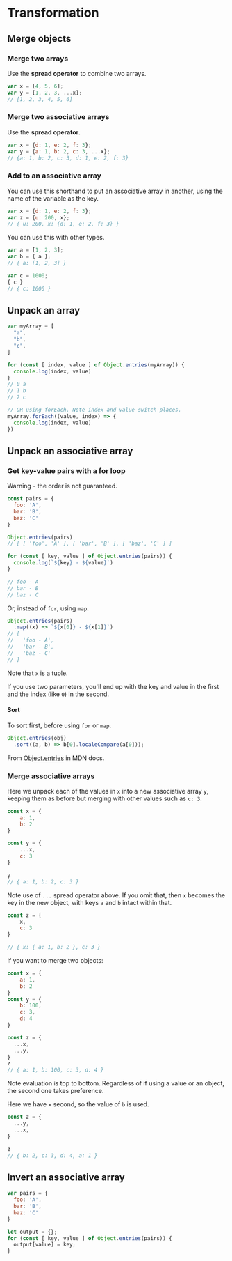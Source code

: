 # Transformation


## Merge objects

### Merge two arrays

Use the **spread operator** to combine two arrays.

```javascript
var x = [4, 5, 6];
var y = [1, 2, 3, ...x];
// [1, 2, 3, 4, 5, 6]
```

### Merge two associative arrays

Use the **spread operator**.

```javascript
var x = {d: 1, e: 2, f: 3};
var y = {a: 1, b: 2, c: 3, ...x};
// {a: 1, b: 2, c: 3, d: 1, e: 2, f: 3}
```

### Add to an associative array

You can use this shorthand to put an associative array in another, using the name of the variable as the key.

```javascript
var x = {d: 1, e: 2, f: 3};
var z = {u: 200, x};
// { u: 200, x: {d: 1, e: 2, f: 3} }
```

You can use this with other types.

```javascript
var a = [1, 2, 3];
var b = { a };
// { a: [1, 2, 3] }

var c = 1000;
{ c }
// { c: 1000 }
```


## Unpack an array

```javascript
var myArray = [
  "a",
  "b",
  "c",
]

for (const [ index, value ] of Object.entries(myArray)) {
  console.log(index, value)
}
// 0 a
// 1 b
// 2 c

// OR using forEach. Note index and value switch places.
myArray.forEach((value, index) => {
  console.log(index, value)
})
```


## Unpack an associative array

### Get key-value pairs with a for loop

Warning - the order is not guaranteed.

```javascript
const pairs = {
  foo: 'A',
  bar: 'B',
  baz: 'C'
}

Object.entries(pairs)
// [ [ 'foo', 'A' ], [ 'bar', 'B' ], [ 'baz', 'C' ] ]

for (const [ key, value ] of Object.entries(pairs)) {
  console.log(`${key} - ${value}`)
}

// foo - A
// bar - B
// baz - C
```

Or, instead of `for`, using `map`.

```javascript
Object.entries(pairs)
  .map((x) => `${x[0]} - ${x[1]}`)
// [
//   'foo - A', 
//   'bar - B', 
//   'baz - C'
// ]
```

Note that `x` is a tuple.

If you use two parameters, you'll end up with the key and value in the first and the index (like `0`) in the second.

#### Sort

To sort first, before using `for` or `map`.

```javascript
Object.entries(obj)
  .sort((a, b) => b[0].localeCompare(a[0]));
```

From [Object.entries](https://developer.mozilla.org/en-US/docs/Web/JavaScript/Reference/Global_Objects/Object/entries) in MDN docs.


### Merge associative arrays

Here we unpack each of the values in `x` into a new associative array `y`, keeping them as before but merging with other values such as `c: 3`.

```javascript
const x = {
    a: 1, 
    b: 2
}

const y = {
    ...x,
    c: 3
}

y
// { a: 1, b: 2, c: 3 }
```

Note use of `...` spread operator above. If you omit that, then `x` becomes the key in the new object, with keys `a` and `b` intact within that.

```javascript
const z = {
    x,
    c: 3
}

// { x: { a: 1, b: 2 }, c: 3 } 
```

If you want to merge two objects:

```javascript
const x = {
    a: 1, 
    b: 2
}
const y = {
    b: 100,
    c: 3, 
    d: 4
}

const z = {
  ...x,
  ...y,
}
z
// { a: 1, b: 100, c: 3, d: 4 } 
```

Note evaluation is top to bottom. Regardless of if using a value or an object, the second one takes preference.

Here we have `x` second, so the value of `b` is used.

```javascript
const z = {
  ...y,
  ...x,
}

z
// { b: 2, c: 3, d: 4, a: 1 } 
```


## Invert an associative array

```javascript
var pairs = {
  foo: 'A',
  bar: 'B',
  baz: 'C'
}

let output = {};
for (const [ key, value ] of Object.entries(pairs)) {
  output[value] = key;
}
```
